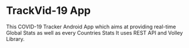 # TrackVid-19 App
This COVID-19 Tracker Android App which aims at providing real-time Global Stats as well as every Countries Stats
It uses REST API and Volley Library.
